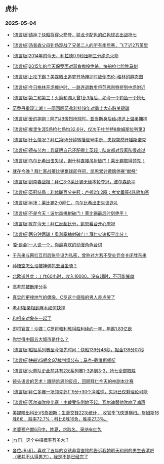 ## 虎扑 
### 2025-05-04

+ [[流言板]请神？快船将穿火箭登、猛龙卡配色的红色球衣出战抢七](https://bbs.hupu.com/632347859.html)

+ [[流言板]汤普森父母到场观战了兄弟二人的所有季后赛，飞了近2万英里](https://bbs.hupu.com/632348333.html)

+ [[流言板]2014年的今天，利拉德0.9秒压哨三分绝杀火箭](https://bbs.hupu.com/632349809.html)

+ [[流言板]2015年的今天保罗面对邓肯抛投绝杀，快船抢七险胜马刺](https://bbs.hupu.com/632349958.html)

+ [[流言板]上抡下踢？美媒晒出追梦开场掩护时放倒杰伦-格林的静态图](https://bbs.hupu.com/632348539.html)

+ [[流言板]今日格林开场掩护时，一路连退数步将范弗利特挤到中场附近](https://bbs.hupu.com/632348845.html)

+ [[流言板]第二和第三！火箭和湖人曾1比3落后，如今一个钓鱼一个抢七](https://bbs.hupu.com/632348065.html)

+ [范乔丹重现江湖！一同回顾范弗利特19年对勇士大心脏关键球](https://bbs.hupu.com/632345754.html)

+ [[流言板]爱的抱抱！阿门JB激烈抢球时，亚当斯身后给JB送上温柔拥抱](https://bbs.hupu.com/632348185.html)

+ [[流言板]库里生涯5场抢七场均32.6分，仅次于杜兰特&amp;詹姆斯位列第3](https://bbs.hupu.com/632346840.html)

+ [[流言板]什么情况？拜仁第55分钟转播信号中断，央视突然开播斯诺克](https://bbs.hupu.com/632351011.html)

+ [[流言板]德布劳内：我证明自己还配得上英超；队友都对我离队很难过](https://bbs.hupu.com/632341128.html)

+ [[流言板]乌尔比希出击失误，谢什科直接吊射破门！莱比锡取得领先！](https://bbs.hupu.com/632349503.html)

+ [就在今晚？拜仁客战莱比锡赢球即夺冠，凯恩累计黄牌停赛“献祭”](https://bbs.hupu.com/632340258.html)

+ [[流言板]剑南春战报：拜仁3-3莱比锡无缘本轮夺冠，波尔森绝平](https://bbs.hupu.com/632351747.html)

+ [[流言板]英冠结局：利兹联百分夺冠；卢顿2年2降；考文垂等4队附加赛](https://bbs.hupu.com/632349249.html)

+ [[流言板]半场：莱比锡2-0拜仁，乌尔比希出击失误送礼](https://bbs.hupu.com/632350463.html)

+ [[流言板]不是今天！波尔森挑射破门！莱比锡最后时刻绝平！](https://bbs.hupu.com/632351717.html)

+ [[流言板]就在今天！拜仁反超比分，凯恩看台开心庆祝](https://bbs.hupu.com/632351562.html)

+ [[流言板]两分钟两球！奥利塞抽射破门！拜仁火速扳平比分！](https://bbs.hupu.com/632351193.html)

+ [[卧谈会]一人说一个，你最喜欢的动漫角色台词](https://bbs.hupu.com/632348530.html)

+ [于东来与网红互怼后账号设为私密，曾称对方若不受处罚会关闭胖东来](https://bbs.hupu.com/632346068.html)

+ [孙悟空怎么没被神佛抓去当坐骑？](https://bbs.hupu.com/632347027.html)

+ [北欧送外卖：工作60小时，收入10000，没有超时，不可能催单](https://bbs.hupu.com/632345658.html)

+ [高考前被断崖分手](https://bbs.hupu.com/632348913.html)

+ [真实的更接地气的偶像，C罗这个倔强的男人差点哭了](https://bbs.hupu.com/632348324.html)

+ [老JR相亲相到麻木如何抉择](https://bbs.hupu.com/632346185.html)

+ [和相亲对象在一起了](https://bbs.hupu.com/632348389.html)

+ [即将官宣！沙媒：C罗将和利雅得胜利续约一年，年薪1.83亿欧](https://bbs.hupu.com/632348247.html)

+ [你觉得中国五大城市是什么？](https://bbs.hupu.com/632346248.html)

+ [[流言板]船掘系列赛至今领先时间：快船139分48秒，掘金139分07秒](https://bbs.hupu.com/632350989.html)

+ [[流言板]快船VS掘金G7裁判组公布：马克-戴维斯领衔](https://bbs.hupu.com/632351473.html)

+ [[流言板]火箭队史此前共有2次系列赛1-3追到3-3，抢七全部取胜](https://bbs.hupu.com/632350364.html)

+ [镜头语言的艺术！跟随凯恩的反应，回顾拜仁今天的神剧本比赛](https://bbs.hupu.com/632352084.html)

+ [[流言板]拜仁多赛一场领先药厂9分+30个净胜球，失冠已仅剩理论可能](https://bbs.hupu.com/632351983.html)

+ [[流言板]瓦尔迪吹停比赛！主裁受伤倒地不起，瓦尔迪替他吹响了哨声](https://bbs.hupu.com/632351356.html)

+ [美媒晒出科比VS詹姆斯：生涯交锋22次统计， 收官季飞侠遭横扫。詹姆斯16胜6负，胜率72.7%；科比6胜16负，胜率27.3%。](https://bbs.hupu.com/632348781.html)

+ [老婆预产期6月中，姓夏，求取名，采纳有红包](https://bbs.hupu.com/632348161.html)

+ [jrs们，这个中招概率有多大？](https://bbs.hupu.com/632348863.html)

+ [各位JRs们，喜欢了五年的女孩非常直接的告诉我她明天和别的男生去清吧（我并不认得男方），我是不是已经完了](https://bbs.hupu.com/632347319.html)

